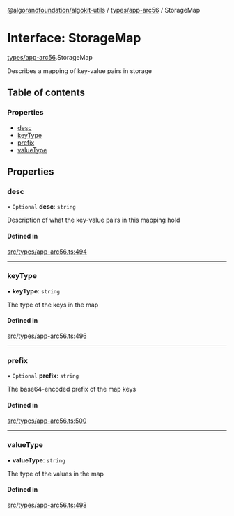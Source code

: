 [@algorandfoundation/algokit-utils](../README.md) / [types/app-arc56](../modules/types_app_arc56.md) / StorageMap

# Interface: StorageMap

[types/app-arc56](../modules/types_app_arc56.md).StorageMap

Describes a mapping of key-value pairs in storage

## Table of contents

### Properties

- [desc](types_app_arc56.StorageMap.md#desc)
- [keyType](types_app_arc56.StorageMap.md#keytype)
- [prefix](types_app_arc56.StorageMap.md#prefix)
- [valueType](types_app_arc56.StorageMap.md#valuetype)

## Properties

### desc

• `Optional` **desc**: `string`

Description of what the key-value pairs in this mapping hold

#### Defined in

[src/types/app-arc56.ts:494](https://github.com/algorandfoundation/algokit-utils-ts/blob/main/src/types/app-arc56.ts#L494)

___

### keyType

• **keyType**: `string`

The type of the keys in the map

#### Defined in

[src/types/app-arc56.ts:496](https://github.com/algorandfoundation/algokit-utils-ts/blob/main/src/types/app-arc56.ts#L496)

___

### prefix

• `Optional` **prefix**: `string`

The base64-encoded prefix of the map keys

#### Defined in

[src/types/app-arc56.ts:500](https://github.com/algorandfoundation/algokit-utils-ts/blob/main/src/types/app-arc56.ts#L500)

___

### valueType

• **valueType**: `string`

The type of the values in the map

#### Defined in

[src/types/app-arc56.ts:498](https://github.com/algorandfoundation/algokit-utils-ts/blob/main/src/types/app-arc56.ts#L498)
